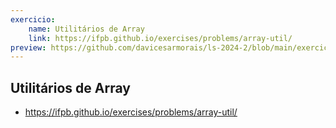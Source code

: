 ```yaml
---
exercicio:
    name: Utilitários de Array
    link: https://ifpb.github.io/exercises/problems/array-util/
preview: https://github.com/davicesarmorais/ls-2024-2/blob/main/exercicios/arrays/arrays.js
---
```


## Utilitários de Array
- https://ifpb.github.io/exercises/problems/array-util/